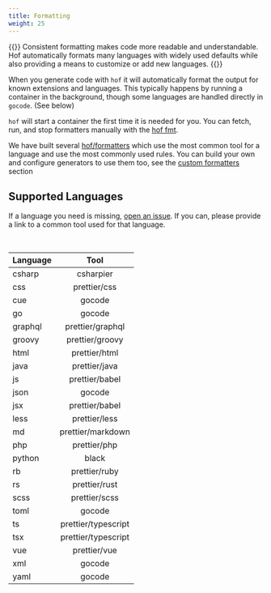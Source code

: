 ```yaml
---
title: Formatting
weight: 25
---
```


{{<lead>}}
Consistent formatting makes code more readable and understandable.
Hof automatically formats many languages with widely used defaults
while also providing a means to customize or add new languages.
{{</lead>}}

When you generate code with `hof` it will automatically format
the output for known extensions and languages.
This typically happens by running a container in the background,
though some languages are handled directly in `gocode`. (See below)

`hof` will start a container the first time it is needed for you.
You can fetch, run, and stop formatters manually with the [hof fmt](/code-generation/formatting/format-command/).

We have built several [hof/formatters](https://github.com/hofstadter-io/hof/tree/_dev/formatters)
which use the most common tool for a language and use the most commonly used rules.
You can build your own and configure generators to use them too,
see the [custom formatters](/code-generation/formatting/custom-formatters/) section



## Supported Languages

If a language you need is missing, [open an issue](https://github.com/hofstadter-io/hof-docs/issues/new?title=hof%2Ffmt%3A%20add%20support%20for%20%3Clanguage%3E).
If you can, please provide a link to a common tool used for that language.

<br>


| Language | Tool |
|----------|:----:|
| csharp   | csharpier |
| css |     prettier/css |
| cue      | gocode |
| go       | gocode |
| graphql | prettier/graphql |
| groovy |  prettier/groovy |
| html |    prettier/html |
| java |    prettier/java |
| js |      prettier/babel |
| json     | gocode |
| jsx |     prettier/babel |
| less |    prettier/less |
| md |      prettier/markdown |
| php |     prettier/php |
| python   | black |
| rb |      prettier/ruby |
| rs |      prettier/rust |
| scss |    prettier/scss |
| toml     | gocode |
| ts |      prettier/typescript |
| tsx |     prettier/typescript |
| vue |     prettier/vue |
| xml      | gocode |
| yaml     | gocode |


